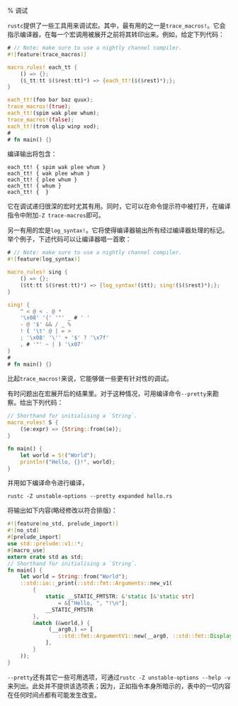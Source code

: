 % 调试

`rustc`提供了一些工具用来调试宏。其中，最有用的之一是`trace_macros!`。它会指示编译器，在每一个宏调用被展开之前将其转印出来。例如，给定下列代码：

```rust
# // Note: make sure to use a nightly channel compiler.
#![feature(trace_macros)]

macro_rules! each_tt {
    () => {};
    ($_tt:tt $($rest:tt)*) => {each_tt!($($rest)*);};
}

each_tt!(foo bar baz quux);
trace_macros!(true);
each_tt!(spim wak plee whum);
trace_macros!(false);
each_tt!(trom qlip winp xod);
# 
# fn main() {}
```

编译输出将包含：

```text
each_tt! { spim wak plee whum }
each_tt! { wak plee whum }
each_tt! { plee whum }
each_tt! { whum }
each_tt! {  }
```

它在调试递归很深的宏时尤其有用。同时，它可以在命令提示符中被打开，在编译指令中附加`-Z trace-macros`即可。

另一有用的宏是`log_syntax!`。它将使得编译器输出所有经过编译器处理的标记。举个例子，下述代码可以让编译器唱一首歌：

```rust
# // Note: make sure to use a nightly channel compiler.
#![feature(log_syntax)]

macro_rules! sing {
    () => {};
    ($tt:tt $($rest:tt)*) => {log_syntax!($tt); sing!($($rest)*);};
}

sing! {
    ^ < @ < . @ *
    '\x08' '{' '"' _ # ' '
    - @ '$' && / _ %
    ! ( '\t' @ | = >
    ; '\x08' '\'' + '$' ? '\x7f'
    , # '"' ~ | ) '\x07'
}
# 
# fn main() {}
```

比起`trace_macros!`来说，它能够做一些更有针对性的调试。

有时问题出在宏展开后的结果里。对于这种情况，可用编译命令`--pretty`来勘察。给出下列代码：

```rust
// Shorthand for initialising a `String`.
macro_rules! S {
    ($e:expr) => {String::from($e)};
}

fn main() {
    let world = S!("World");
    println!("Hello, {}!", world);
}
```

并用如下编译命令进行编译，

```shell
rustc -Z unstable-options --pretty expanded hello.rs
```

将输出如下内容(略经修改以符合排版)：

```rust
#![feature(no_std, prelude_import)]
#![no_std]
#[prelude_import]
use std::prelude::v1::*;
#[macro_use]
extern crate std as std;
// Shorthand for initialising a `String`.
fn main() {
    let world = String::from("World");
    ::std::io::_print(::std::fmt::Arguments::new_v1(
        {
            static __STATIC_FMTSTR: &'static [&'static str]
                = &["Hello, ", "!\n"];
            __STATIC_FMTSTR
        },
        &match (&world,) {
             (__arg0,) => [
                ::std::fmt::ArgumentV1::new(__arg0, ::std::fmt::Display::fmt)
            ],
        }
    ));
}
```

`--pretty`还有其它一些可用选项，可通过`rustc -Z unstable-options --help -v`来列出。此处并不提供该选项表；因为，正如指令本身所暗示的，表中的一切内容在任何时间点都有可能发生改变。
